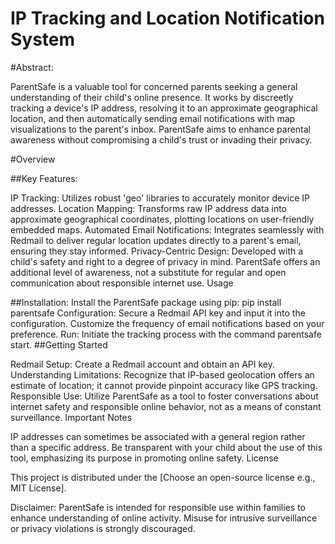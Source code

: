 # IP Tracking and Location Notification System

#Abstract:

ParentSafe is a valuable tool for concerned parents seeking a general understanding of their child's online presence. It works by discreetly tracking a device's IP address, resolving it to an approximate geographical location, and then automatically sending email notifications with map visualizations to the parent's inbox. ParentSafe aims to enhance parental awareness without compromising a child's trust or invading their privacy.

#Overview

##Key Features:

IP Tracking: Utilizes robust 'geo' libraries to accurately monitor device IP addresses.
Location Mapping: Transforms raw IP address data into approximate geographical coordinates, plotting locations on user-friendly embedded maps.
Automated Email Notifications: Integrates seamlessly with Redmail to deliver regular location updates directly to a parent's email, ensuring they stay informed.
Privacy-Centric Design: Developed with a child's safety and right to a degree of privacy in mind. ParentSafe offers an additional level of awareness, not a substitute for regular and open communication about responsible internet use.
Usage

##Installation: Install the ParentSafe package using pip: pip install parentsafe
Configuration: Secure a Redmail API key and input it into the configuration. Customize the frequency of email notifications based on your preference.
Run: Initiate the tracking process with the command parentsafe start.
##Getting Started

Redmail Setup: Create a Redmail account and obtain an API key.
Understanding Limitations: Recognize that IP-based geolocation offers an estimate of location; it cannot provide pinpoint accuracy like GPS tracking.
Responsible Use: Utilize ParentSafe as a tool to foster conversations about internet safety and responsible online behavior, not as a means of constant surveillance.
Important Notes

IP addresses can sometimes be associated with a general region rather than a specific address.
Be transparent with your child about the use of this tool, emphasizing its purpose in promoting online safety.
License

This project is distributed under the [Choose an open-source license e.g., MIT License].

Disclaimer: ParentSafe is intended for responsible use within families to enhance understanding of online activity. Misuse for intrusive surveillance or privacy violations is strongly discouraged.
